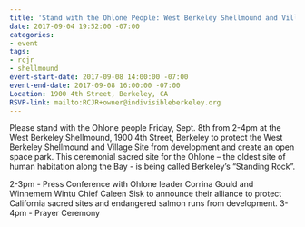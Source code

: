 ```yaml
---
title: 'Stand with the Ohlone People: West Berkeley Shellmound and Village Site Event'
date: 2017-09-04 19:52:00 -07:00
categories:
- event
tags:
- rcjr
- shellmound
event-start-date: 2017-09-08 14:00:00 -07:00
event-end-date: 2017-09-08 16:00:00 -07:00
Location: 1900 4th Street, Berkeley, CA
RSVP-link: mailto:RCJR+owner@indivisibleberkeley.org
---
```


Please stand with the Ohlone people Friday, Sept. 8th from 2-4pm at the West Berkeley Shellmound, 1900 4th Street, Berkeley to protect the West Berkeley Shellmound and Village Site from development and create an open space park. This ceremonial sacred site for the Ohlone – the oldest site of human habitation along the Bay - is being called Berkeley’s “Standing Rock”.

2-3pm - Press Conference with Ohlone leader Corrina Gould and Winnemem Wintu Chief Caleen Sisk to announce their alliance to protect California sacred sites and endangered salmon runs from development.
3-4pm - Prayer Ceremony